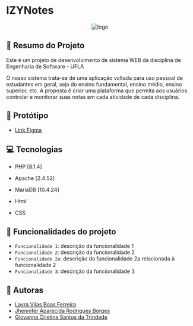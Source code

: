 # IZYNotes

<p align="center">
  <img src="https://user-images.githubusercontent.com/60800960/159824334-0f185861-c25d-41d9-8575-afb08c8571a6.png"  alt="logo" />
</p>

## 📝 Resumo do Projeto
Este é um projeto de desenvolvimento de sistema WEB da disciplina de Engenharia de Software - UFLA 

O nosso sistema trata-se de uma aplicação voltada para uso pessoal de estudantes em geral, seja do ensino fundamental, ensino médio, ensino superior, etc. A proposta é criar uma plataforma que permita aos usuários controlar e monitorar suas notas em cada atividade de cada disciplina.

## :art: Protótipo

- <a href="https://www.figma.com/file/s7kTzMO06K9gTnJTsscyFG/Eng.-Software?node-id=0%3A1" target="_blank">Link Figma</a>

## 💻 Tecnologias

- PHP [8.1.4]
- Apache [2.4.52]
- MariaDB [10.4.24]

- Html
- CSS

## :hammer: Funcionalidades do projeto

- `Funcionalidade 1`: descrição da funcionalidade 1
- `Funcionalidade 2`: descrição da funcionalidade 2
- `Funcionalidade 2a`: descrição da funcionalidade 2a relacionada à funcionalidade 2
- `Funcionalidade 3`: descrição da funcionalidade 3

## :woman: Autoras
- <a href="https://github.com/Layravbf" target="_blank">Layra Vilas Boas Ferreira</a>
- <a href="https://github.com/jh-ennifer" target="_blank">Jhennifer Aparecida Rodrigues Borges</a>
- <a href="https://github.com/giovannatrindade" target="_blank">Giovanna Cristina Santos da Trindade</a>


